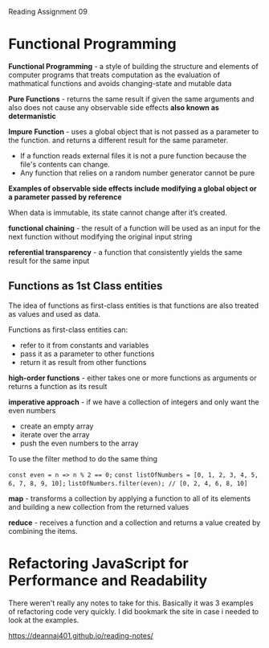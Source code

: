 Reading Assignment 09

# Functional Programming

**Functional Programming** - a style of building the structure and elements of computer programs that treats computation as the evaluation of mathmatical functions and avoids changing-state and mutable data

**Pure Functions** - returns the same result if given the same arguments and also does not cause any observable side effects
**also known as determanistic**

**Impure Function** - uses a global object that is not passed as a parameter to the function. and returns a different result for the same parameter. 

* If a function reads external files it is not a pure function because the file's contents can change. 
* Any function that relies on a random number generator cannot be pure


**Examples of observable side effects include modifying a global object or a parameter passed by reference**

When data is immutable, its state cannot change after it’s created.

**functional chaining** - the result of a function will be used as an input for the next function without modifying the original input string

**referential transparency** - a function that consistently yields the same result for the same input

## Functions as 1st Class entities

The idea of functions as first-class entities is that functions are also treated as values and used as data.

Functions as first-class entities can:

* refer to it from constants and variables
* pass it as a parameter to other functions
* return it as result from other functions

**high-order functions** - either takes one or more functions as arguments or returns a function as its result

**imperative approach** - if we have a collection of integers and only want the even numbers
* create an empty array 
* iterate over the  array
* push the even numbers to the  array

To use the filter method to do the same thing

```const even = n => n % 2 == 0;```
```const listOfNumbers = [0, 1, 2, 3, 4, 5, 6, 7, 8, 9, 10];```
```listOfNumbers.filter(even); // [0, 2, 4, 6, 8, 10]```

**map** - transforms a collection by applying a function to all of its elements and building a new collection from the returned values

**reduce** - receives a function and a collection and returns a value created by combining the items.

# Refactoring JavaScript for Performance and Readability

There weren't really any notes to take for this. Basically it was 3 examples of refactoring code very quickly. I did bookmark the site in case i needed to look at the examples. 


























https://deannaj401.github.io/reading-notes/